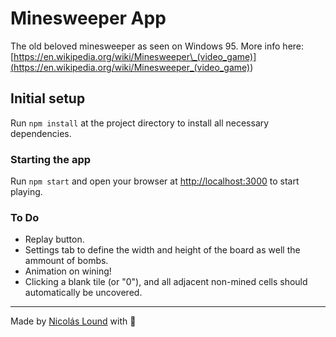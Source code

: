 # Minesweeper App

The old beloved minesweeper as seen on Windows 95. More info here: [https://en.wikipedia.org/wiki/Minesweeper\_(video_game)](<https://en.wikipedia.org/wiki/Minesweeper_(video_game)>)

## Initial setup

Run `npm install` at the project directory to install all necessary dependencies.

### Starting the app

Run `npm start` and open your browser at [http://localhost:3000](http://localhost:3000) to start playing.



### To Do

- Replay button.
- Settings tab to define the width and height of the board as well the ammount of bombs.
- Animation on wining!
- Clicking a blank tile (or "0"), and all adjacent non-mined cells should automatically be uncovered.

---

Made by [Nicolás Lound](https://www.linkedin.com/in/nicolaslound/) with 💛
